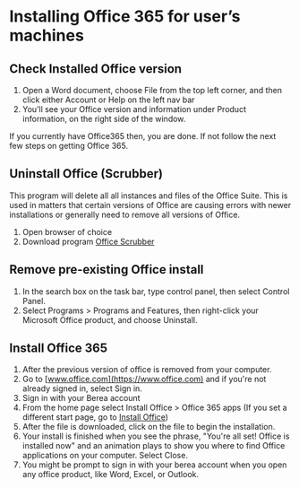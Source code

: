 # Installing Office 365 for user’s machines

## Check Installed Office version 
1.	Open a Word document, choose File from the top left corner, and then click either Account or Help on the left nav bar
2.	You’ll see your Office version and information under Product information, on the right side of the window. 
 
If you currently have Office365 then, you are done. If not follow the next few steps on getting Office 365. 

## Uninstall Office (Scrubber)
This program will delete all all instances and files of the Office Suite. This is used in matters that certain versions of Office
are causing errors with newer installations or generally need to remove all versions of Office. 

1. Open browser of choice
2. Download program [Office Scrubber](https://aka.ms/SaRA-OfficeUninstallFromPC)

## Remove pre-existing Office install  
1.	In the search box on the task bar, type control panel, then select Control Panel.
2.	Select Programs > Programs and Features, then right-click your Microsoft Office product, and choose Uninstall.

## Install Office 365
1.	After the previous version of office is removed from your computer. 
2.	Go to [www.office.com](https://www.office.com) and if you're not already signed in, select Sign in.
3.	Sign in with your Berea account
4.	From the home page select Install Office > Office 365 apps (If you set a different start page, go to [Install Office](https://portal.office.com/account#installs))
5.	After the file is downloaded, click on the file to begin the installation.
6.	Your install is finished when you see the phrase, "You're all set! Office is installed now" and an animation plays to show you where to find Office applications on your computer. Select Close.
7.	You might be prompt to sign in with your berea account when you open any office product, like Word, Excel, or Outlook.
